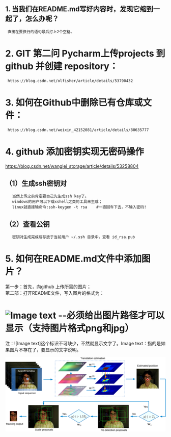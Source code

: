 
  ## 1. 当我们在README.md写好内容时，发现它缩到一起了，怎么办呢？
     直接在要换行的语句最后打上2个空格。

  # 2. GIT 第二问 Pycharm上传projects 到github 并创建 repository：  
     https://blog.csdn.net/olfisher/article/details/53790432  
     
  # 3. 如何在Github中删除已有仓库或文件：
     https://blog.csdn.net/weixin_42152081/article/details/80635777  

  # 4. github 添加密钥实现无密码操作
   https://blog.csdn.net/wanglei_storage/article/details/53258804

   ## （1）生成ssh密钥对
       当然上传之前肯定要自己先生成ssh key了。  
       windows的用户可以下载xshell之类的工具来生成；  
       linux就直接输命令:ssh-keygen -t rsa    #一直回车下去，不输入密码!  
   ## （2）查看公钥  
       密钥对生成完成后存放于当前用户 ~/.ssh 目录中，查看 id_rsa.pub  
          
  # 5. 如何在README.md文件中添加图片？
   第一步：首先，向github 上传所需的图片；    
   第二部：打开README文件，写入图片的格式为：    
  #  ![Image text](图片的URL) --必须给出图片路径才可以显示（支持图片格式png和jpg） 
  注：![Image text]这个标识不可缺少，不然就显示文字了。Image text：指的是如果图片不存在了，要显示的文字说明。

   ![image](https://github.com/liuliu408/image/blob/master/image1.png)
 
 



